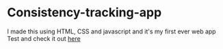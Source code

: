 # Consistency-tracking-app
I made this using HTML, CSS and javascript and it's my first ever web app
<br>Test and check it out [here](https://sparkly-croquembouche-bcc03c.netlify.app/) 
